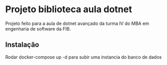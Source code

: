 # Projeto biblioteca aula dotnet

Projeto feito para a aula de dotnet avançado da turma IV do MBA em engenharia de software da FIB.

## Instalação

Rodar docker-compose up -d para subir uma instancia do banco de dados
